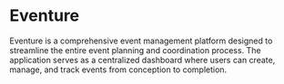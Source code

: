 # Eventure
Eventure is a comprehensive event management platform designed to streamline the entire event planning and coordination process. The application serves as a centralized dashboard where users can create, manage, and track events from conception to completion.
